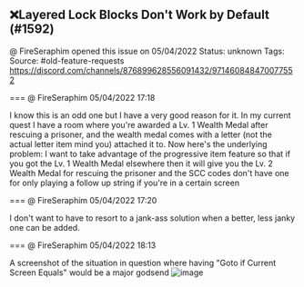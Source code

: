 ## ❌Layered Lock Blocks Don't Work by Default (#1592)
@ FireSeraphim opened this issue on 05/04/2022
Status: unknown
Tags: 
Source: #old-feature-requests https://discord.com/channels/876899628556091432/971460848470077552


=== @ FireSeraphim 05/04/2022 17:18

I know this is an odd one but I have a very good reason for it. In my current quest I have a room where you're awarded a Lv. 1 Wealth Medal after rescuing a prisoner, and the wealth medal comes with a letter (not the actual letter item mind you) attached it to. Now here's the underlying problem: I want to take advantage of the progressive item feature so that if you got the Lv. 1 Wealth Medal elsewhere then it will give you the Lv. 2 Wealth Medal for rescuing the prisoner and the SCC codes don't have one for only playing a follow up string if you're in a certain screen

=== @ FireSeraphim 05/04/2022 17:20

I don't want to have to resort to a jank-ass solution when a better, less janky one can be added.

=== @ FireSeraphim 05/04/2022 18:13

A screenshot of the situation in question where having "Goto if Current Screen Equals" would be a major godsend
![image](https://cdn.discordapp.com/attachments/971460848470077552/971474618579836938/zc_screen00003.png?ex=65e8b23e&is=65d63d3e&hm=6ad14bb37fa655e33290e33b6f480ba336fa81a73527b42825b4ed45c69261c2&)
